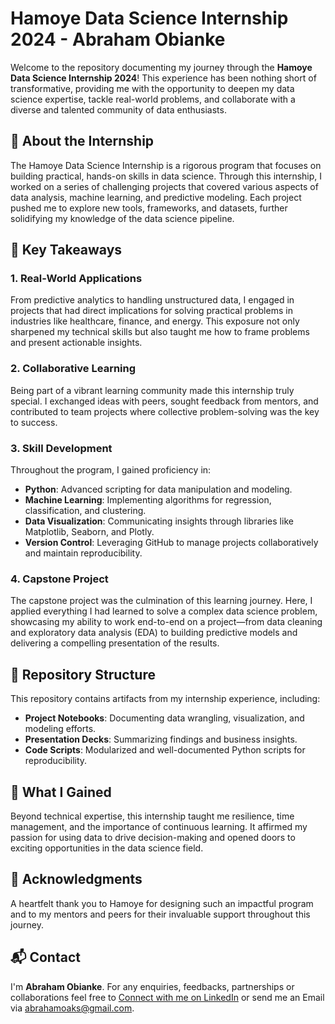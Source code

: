 # Hamoye Data Science Internship 2024 - Abraham Obianke 

Welcome to the repository documenting my journey through the **Hamoye Data Science Internship 2024**! This experience has been nothing short of transformative, providing me with the opportunity to deepen my data science expertise, tackle real-world problems, and collaborate with a diverse and talented community of data enthusiasts.  

## 🌟 About the Internship  

The Hamoye Data Science Internship is a rigorous program that focuses on building practical, hands-on skills in data science. Through this internship, I worked on a series of challenging projects that covered various aspects of data analysis, machine learning, and predictive modeling. Each project pushed me to explore new tools, frameworks, and datasets, further solidifying my knowledge of the data science pipeline.  

## 💼 Key Takeaways  

### 1. **Real-World Applications**  
From predictive analytics to handling unstructured data, I engaged in projects that had direct implications for solving practical problems in industries like healthcare, finance, and energy. This exposure not only sharpened my technical skills but also taught me how to frame problems and present actionable insights.  

### 2. **Collaborative Learning**  
Being part of a vibrant learning community made this internship truly special. I exchanged ideas with peers, sought feedback from mentors, and contributed to team projects where collective problem-solving was the key to success.  

### 3. **Skill Development**  
Throughout the program, I gained proficiency in:  
- **Python**: Advanced scripting for data manipulation and modeling.  
- **Machine Learning**: Implementing algorithms for regression, classification, and clustering.  
- **Data Visualization**: Communicating insights through libraries like Matplotlib, Seaborn, and Plotly.  
- **Version Control**: Leveraging GitHub to manage projects collaboratively and maintain reproducibility.  

### 4. **Capstone Project**  
The capstone project was the culmination of this learning journey. Here, I applied everything I had learned to solve a complex data science problem, showcasing my ability to work end-to-end on a project—from data cleaning and exploratory data analysis (EDA) to building predictive models and delivering a compelling presentation of the results.  

## 📂 Repository Structure  

This repository contains artifacts from my internship experience, including:  
- **Project Notebooks**: Documenting data wrangling, visualization, and modeling efforts.  
- **Presentation Decks**: Summarizing findings and business insights.  
- **Code Scripts**: Modularized and well-documented Python scripts for reproducibility.  

## 🚀 What I Gained  

Beyond technical expertise, this internship taught me resilience, time management, and the importance of continuous learning. It affirmed my passion for using data to drive decision-making and opened doors to exciting opportunities in the data science field.  

## 📢 Acknowledgments  

A heartfelt thank you to Hamoye for designing such an impactful program and to my mentors and peers for their invaluable support throughout this journey.  

## 📬 Contact
I'm **Abraham Obianke**. For any enquiries, feedbacks, partnerships or collaborations feel free to [Connect with me on LinkedIn](https://www.linkedin.com/in/abraham-obianke-269112197?utm_source=share&utm_campaign=share_via&utm_content=profile&utm_medium=android_app) or send me an Email via  [abrahamoaks@gmail.com](mailto:your_email@example.com).
